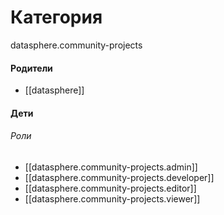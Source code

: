 # Категория

datasphere.community-projects


#### Родители

- [[datasphere]]


#### Дети

###### Роли
- [[datasphere.community-projects.admin]]
- [[datasphere.community-projects.developer]]
- [[datasphere.community-projects.editor]]
- [[datasphere.community-projects.viewer]]
